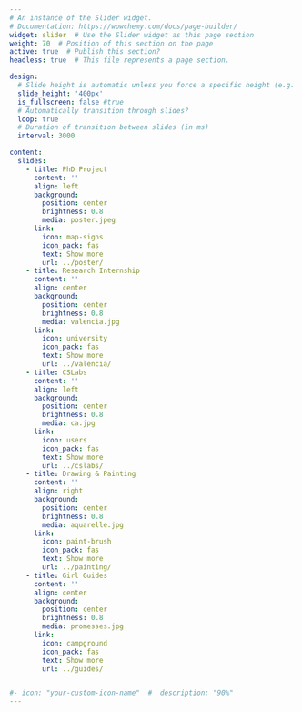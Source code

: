 ```yaml
---
# An instance of the Slider widget.
# Documentation: https://wowchemy.com/docs/page-builder/
widget: slider  # Use the Slider widget as this page section
weight: 70  # Position of this section on the page
active: true  # Publish this section?
headless: true  # This file represents a page section.

design:
  # Slide height is automatic unless you force a specific height (e.g. '400px')
  slide_height: '400px'
  is_fullscreen: false #true
  # Automatically transition through slides?
  loop: true
  # Duration of transition between slides (in ms)
  interval: 3000

content:
  slides:
    - title: PhD Project
      content: ''
      align: left
      background:
        position: center
        brightness: 0.8
        media: poster.jpeg
      link:
        icon: map-signs
        icon_pack: fas
        text: Show more
        url: ../poster/
    - title: Research Internship
      content: ''
      align: center
      background:
        position: center
        brightness: 0.8
        media: valencia.jpg
      link:
        icon: university
        icon_pack: fas
        text: Show more
        url: ../valencia/
    - title: CSLabs
      content: ''
      align: left
      background:
        position: center
        brightness: 0.8
        media: ca.jpg
      link:
        icon: users
        icon_pack: fas
        text: Show more
        url: ../cslabs/
    - title: Drawing & Painting
      content: ''
      align: right
      background:
        position: center
        brightness: 0.8
        media: aquarelle.jpg
      link:
        icon: paint-brush
        icon_pack: fas
        text: Show more
        url: ../painting/
    - title: Girl Guides
      content: ''
      align: center
      background:
        position: center
        brightness: 0.8
        media: promesses.jpg
      link:
        icon: campground
        icon_pack: fas
        text: Show more
        url: ../guides/


#- icon: "your-custom-icon-name"  #  description: "90%"
---
```

